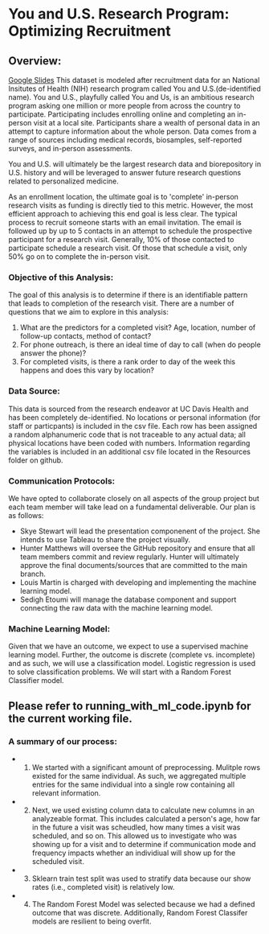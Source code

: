 # You and U.S. Research Program: Optimizing Recruitment 

## Overview:
[Google Slides](https://docs.google.com/presentation/d/1137s3_O7ktF4cMPk-cHCNadZev04o0CW/edit?usp=sharing&ouid=103298195738654763321&rtpof=true&sd=true)
This dataset is modeled after recruitment data for an National Insitutes of Health (NIH) research program called You and U.S.(de-identified name). You and U.S., playfully called You and Us, is an ambitious research program asking one million or more people from across the country to participate. Participating includes enrolling online and completing an in-person visit at a local site. Participants share a wealth of personal data in an attempt to capture information about the whole person. Data comes from a range of sources including medical records, biosamples, self-reported surveys, and in-person assessments. 

You and U.S. will ultimately be the largest research data and biorepository in U.S. history and will be leveraged to answer future research questions related to personalized medicine. 

As an enrollment location, the ultimate goal is to 'complete' in-person research visits as funding is directly tied to this metric. However, the most efficient approach to achieving this end goal is less clear. The typical process to recruit someone starts with an email invitation. The email is followed up by up to 5 contacts in an attempt to schedule the prospective participant for a research visit. Generally, 10% of those contacted to participate schedule a research visit. Of those that schedule a visit, only 50% go on to complete the in-person visit. 

### Objective of this Analysis:
The goal of this analysis is to determine if there is an identifiable pattern that leads to completion of the research visit. There are a number of questions that we aim to explore in this analysis:
 1. What are the predictors for a completed visit? Age, location, number of follow-up contacts, method of contact?
 2. For phone outreach, is there an ideal time of day to call (when do people answer the phone)?
 3. For completed visits, is there a rank order to day of the week this happens and does this vary by location?

### Data Source:
This data is sourced from the research endeavor at UC Davis Health and has been completely de-identified. No locations or personal information (for staff or particpants) is included in the csv file. Each row has been assigned a random alphanumeric code that is not traceable to any actual data; all physical locations have been coded with numbers. Information regarding the variables is included in an additional csv file located in the Resources folder on github.  

### Communication Protocols:
We have opted to collaborate closely on all aspects of the group project but each team member will take lead on a fundamental deliverable. Our plan is as follows:
 - Skye Stewart will lead the presentation componenent of the project. She intends to use Tableau to share the project visually.
 - Hunter Matthews will oversee the GitHub repository and ensure that all team members commit and review regularly. Hunter will ultimately approve the final documents/sources that are committed to the main branch.
 - Louis Martin is charged with developing and implementing the machine learning model.
 - Sedigh Etoumi will manage the database component and support connecting the raw data with the machine learning model.

### Machine Learning Model:
Given that we have an outcome, we expect to use a supervised machine learning model. Further, the outcome is discrete (complete vs. incomplete) and as such, we will use a classification model. Logistic regression is used to solve classification problems. We will start with a Random Forest Classifier model. 

## Please refer to running_with_ml_code.ipynb for the current working file. 
### A summary of our process:
- 1. We started with a significant amount of preprocessing. Mulitple rows existed for the same individual. As such, we aggregated multiple entries for the same individual into a single row containing all relevant information. 
- 2. Next, we used existing column data to calculate new columns in an analyzeable format. This includes calculated a person's age, how far in the future a visit was scheudled, how many times a visit was scheduled, and so on. This allowed us to investigate who was showing up for a visit and to determine if communication mode and frequency impacts whether an individiual will show up for the scheduled visit. 
- 3. Sklearn train test split was used to stratify data because our show rates (i.e., completed visit) is relatively low. 
- 4. The Random Forest Model was selected because we had a defined outcome that was discrete. Additionally, Random Forest Classifer models are resilient to being overfit.  

